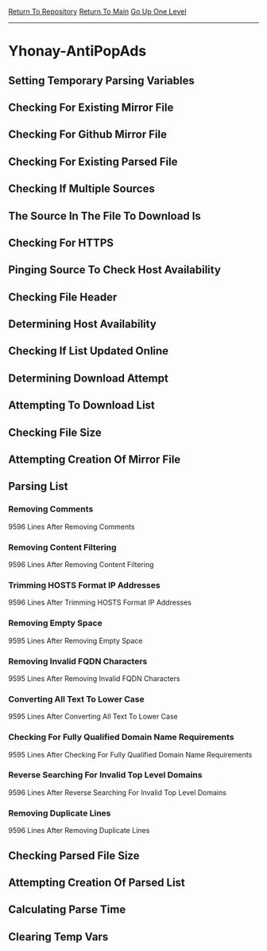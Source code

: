 [Return To Repository](https://github.com/deathbybandaid/piholeparser/)
[Return To Main](https://github.com/deathbybandaid/piholeparser/blob/master/RecentRunLogs/Mainlog.md)
[Go Up One Level](https://github.com/deathbybandaid/piholeparser/blob/master/RecentRunLogs/TopLevelScripts/30-Processing-External-Blacklists.md)
____________________________________
# Yhonay-AntiPopAds
## Setting Temporary Parsing Variables
## Checking For Existing Mirror File
## Checking For Github Mirror File
## Checking For Existing Parsed File
## Checking If Multiple Sources
## The Source In The File To Download Is
## Checking For HTTPS
## Pinging Source To Check Host Availability
## Checking File Header
## Determining Host Availability
## Checking If List Updated Online
## Determining Download Attempt
## Attempting To Download List
## Checking File Size
## Attempting Creation Of Mirror File
## Parsing List
### Removing Comments
9596 Lines After Removing Comments
### Removing Content Filtering
9596 Lines After Removing Content Filtering
### Trimming HOSTS Format IP Addresses
9596 Lines After Trimming HOSTS Format IP Addresses
### Removing Empty Space
9595 Lines After Removing Empty Space
### Removing Invalid FQDN Characters
9595 Lines After Removing Invalid FQDN Characters
### Converting All Text To Lower Case
9595 Lines After Converting All Text To Lower Case
### Checking For Fully Qualified Domain Name Requirements
9595 Lines After Checking For Fully Qualified Domain Name Requirements
### Reverse Searching For Invalid Top Level Domains
9596 Lines After Reverse Searching For Invalid Top Level Domains
### Removing Duplicate Lines
9596 Lines After Removing Duplicate Lines
## Checking Parsed File Size
## Attempting Creation Of Parsed List
## Calculating Parse Time
## Clearing Temp Vars
